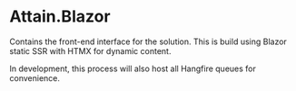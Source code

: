 # Attain.Blazor
Contains the front-end interface for the solution. This is build using Blazor static SSR with HTMX for
dynamic content.

In development, this process will also host all Hangfire queues for convenience.

